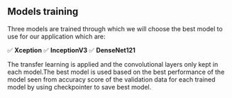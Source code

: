 
## Models training 

Three models are trained through which we will choose the best model to use for our application which are:

 ✅ **Xception** 
 ✅ **InceptionV3** 
 ✅ **DenseNet121**

The transfer learning is applied and the convolutional layers only kept in each model.The best model is used based on the best performance of the model seen from accuracy score of the validation data for each trained model by using checkpointer to save best model.
